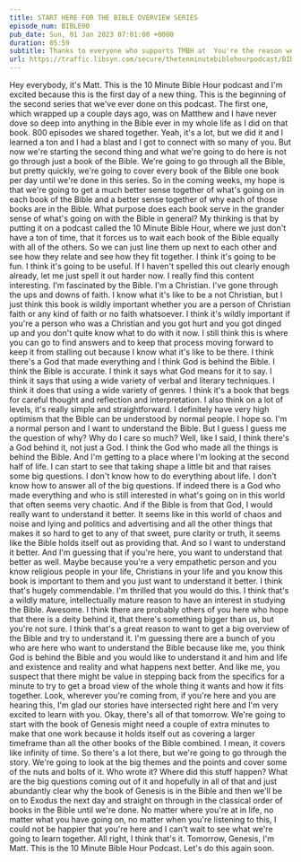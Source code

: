 ```yaml
---
title: START HERE FOR THE BIBLE OVERVIEW SERIES
episode_num: BIBLE00
pub_date: Sun, 01 Jan 2023 07:01:00 +0000
duration: 05:59
subtitle: Thanks to everyone who supports TMBH at  You're the reason we can all do this together!  Music written and performed by 
url: https://traffic.libsyn.com/secure/thetenminutebiblehourpodcast/BIBLE00_-_Through_The_Bible_One_Book_Per_Day_Until_Were_Done.mp3
---
```


 Hey everybody, it's Matt. This is the 10 Minute Bible Hour podcast and I'm excited because this is the first day of a new thing. This is the beginning of the second series that we've ever done on this podcast. The first one, which wrapped up a couple days ago, was on Matthew and I have never dove so deep into anything in the Bible ever in my whole life as I did on that book. 800 episodes we shared together. Yeah, it's a lot, but we did it and I learned a ton and I had a blast and I got to connect with so many of you. But now we're starting the second thing and what we're going to do here is not go through just a book of the Bible. We're going to go through all the Bible, but pretty quickly, we're going to cover every book of the Bible one book per day until we're done in this series. So in the coming weeks, my hope is that we're going to get a much better sense together of what's going on in each book of the Bible and a better sense together of why each of those books are in the Bible. What purpose does each book serve in the grander sense of what's going on with the Bible in general? My thinking is that by putting it on a podcast called the 10 Minute Bible Hour, where we just don't have a ton of time, that it forces us to wait each book of the Bible equally with all of the others. So we can just line them up next to each other and see how they relate and see how they fit together. I think it's going to be fun. I think it's going to be useful. If I haven't spelled this out clearly enough already, let me just spell it out harder now. I really find this content interesting. I'm fascinated by the Bible. I'm a Christian. I've gone through the ups and downs of faith. I know what it's like to be a not Christian, but I just think this book is wildly important whether you are a person of Christian faith or any kind of faith or no faith whatsoever. I think it's wildly important if you're a person who was a Christian and you got hurt and you got dinged up and you don't quite know what to do with it now. I still think this is where you can go to find answers and to keep that process moving forward to keep it from stalling out because I know what it's like to be there. I think there's a God that made everything and I think God is behind the Bible. I think the Bible is accurate. I think it says what God means for it to say. I think it says that using a wide variety of verbal and literary techniques. I think it does that using a wide variety of genres. I think it's a book that begs for careful thought and reflection and interpretation. I also think on a lot of levels, it's really simple and straightforward. I definitely have very high optimism that the Bible can be understood by normal people. I hope so. I'm a normal person and I want to understand the Bible. But I guess I guess me the question of why? Why do I care so much? Well, like I said, I think there's a God behind it, not just a God. I think the God who made all the things is behind the Bible. And I'm getting to a place where I'm looking at the second half of life. I can start to see that taking shape a little bit and that raises some big questions. I don't know how to do everything about life. I don't know how to answer all of the big questions. If indeed there is a God who made everything and who is still interested in what's going on in this world that often seems very chaotic. And if the Bible is from that God, I would really want to understand it better. It seems like in this world of chaos and noise and lying and politics and advertising and all the other things that makes it so hard to get to any of that sweet, pure clarity or truth, it seems like the Bible holds itself out as providing that. And so I want to understand it better. And I'm guessing that if you're here, you want to understand that better as well. Maybe because you're a very empathetic person and you know religious people in your life, Christians in your life and you know this book is important to them and you just want to understand it better. I think that's hugely commendable. I'm thrilled that you would do this. I think that's a wildly mature, intellectually mature reason to have an interest in studying the Bible. Awesome. I think there are probably others of you here who hope that there is a deity behind it, that there's something bigger than us, but you're not sure. I think that's a great reason to want to get a big overview of the Bible and try to understand it. I'm guessing there are a bunch of you who are here who want to understand the Bible because like me, you think God is behind the Bible and you would like to understand it and him and life and existence and reality and what happens next better. And like me, you suspect that there might be value in stepping back from the specifics for a minute to try to get a broad view of the whole thing it wants and how it fits together. Look, wherever you're coming from, if you're here and you are hearing this, I'm glad our stories have intersected right here and I'm very excited to learn with you. Okay, there's all of that tomorrow. We're going to start with the book of Genesis might need a couple of extra minutes to make that one work because it holds itself out as covering a larger timeframe than all the other books of the Bible combined. I mean, it covers like infinity of time. So there's a lot there, but we're going to go through the story. We're going to look at the big themes and the points and cover some of the nuts and bolts of it. Who wrote it? Where did this stuff happen? What are the big questions coming out of it and hopefully in all of that and just abundantly clear why the book of Genesis is in the Bible and then we'll be on to Exodus the next day and straight on through in the classical order of books in the Bible until we're done. No matter where you're at in life, no matter what you have going on, no matter when you're listening to this, I could not be happier that you're here and I can't wait to see what we're going to learn together. All right, I think that's it. Tomorrow, Genesis, I'm Matt. This is the 10 Minute Bible Hour Podcast. Let's do this again soon.